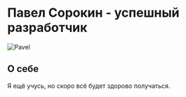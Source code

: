 # Павел Сорокин - успешный разработчик
![Pavel](https://i.imgflip.com/1qqm5d.jpg "Успешный")
## О себе 
Я ещё учусь, но скоро всё будет здорово получаться. 
